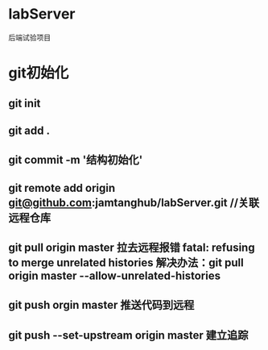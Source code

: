 # labServer
后端试验项目

# git初始化
## git init
## git add .
## git commit -m '结构初始化'
## git remote add origin git@github.com:jamtanghub/labServer.git    //关联远程仓库
## git pull origin master 拉去远程报错  fatal: refusing to merge unrelated histories 解决办法：git pull origin master --allow-unrelated-histories
## git push orgin master 推送代码到远程
## git push --set-upstream origin master 建立追踪
